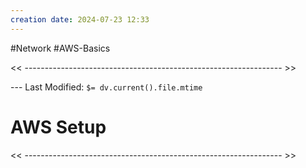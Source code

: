 ```yaml
---
creation date: 2024-07-23 12:33
---
```

#Network #AWS-Basics

<< ---------------------------------------------------------------- >>

 --- Last Modified: `$= dv.current().file.mtime`

# AWS Setup

<< ---------------------------------------------------------------- >>

